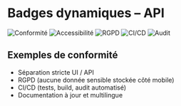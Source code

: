 # Badges dynamiques – API

![Conformité](https://img.shields.io/badge/Conformit%C3%A9-100%25-brightgreen)
![Accessibilité](https://img.shields.io/badge/Accessibilit%C3%A9-API-blue)
![RGPD](https://img.shields.io/badge/RGPD-ok-success)
![CI/CD](https://img.shields.io/github/actions/workflow/status/dihya-io/mobile-ci.yml?label=CI%2FCD&logo=github)
![Audit](https://img.shields.io/badge/Audit%20api-automatique-blue)

## Exemples de conformité
- Séparation stricte UI / API
- RGPD (aucune donnée sensible stockée côté mobile)
- CI/CD (tests, build, audit automatisé)
- Documentation à jour et multilingue
